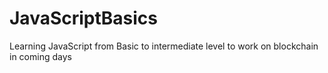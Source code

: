 # JavaScriptBasics
Learning JavaScript from Basic to intermediate level to work on blockchain in coming days
